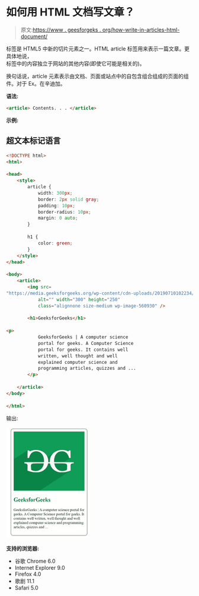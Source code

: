 # 如何用 HTML 文档写文章？

> 原文:[https://www . geesforgeks . org/how-write-in-articles-html-document/](https://www.geeksforgeeks.org/how-to-write-articles-in-html-document/)

<article>标签是 HTML5 中新的切片元素之一。HTML article 标签用来表示一篇文章。更具体地说，

<article>标签中的内容独立于网站的其他内容(即使它可能是相关的)。</article>

</article>

换句话说，article 元素表示由文档、页面或站点中的自包含组合组成的页面的组件。对于 Ex。在辛迪加。

**语法:**

```html
<article> Contents. . . </article>

```

**示例:**

## 超文本标记语言

```html
<!DOCTYPE html>
<html>

<head>
    <style>
        article {
            width: 300px;
            border: 2px solid gray;
            padding: 10px;
            border-radius: 10px;
            margin: 0 auto;
        }

        h1 {
            color: green;
        }
    </style>
</head>

<body>
    <article>
        <img src=
"https://media.geeksforgeeks.org/wp-content/cdn-uploads/20190710102234/download3.png"
            alt="" width="300" height="250" 
            class="alignnone size-medium wp-image-560930" />

        <h1>GeeksforGeeks</h1>

<p>
            GeeksforGeeks | A computer science
            portal for geeks. A Computer Science
            portal for geeks. It contains well
            written, well thought and well
            explained computer science and
            programming articles, quizzes and ...
        </p>

    </article>
</body>

</html>
```

输出:

![](img/1869a31698b7eb9b73be0a89743a32c5.png)

**支持的浏览器:**

*   谷歌 Chrome 6.0
*   Internet Explorer 9.0
*   Firefox 4.0
*   歌剧 11.1
*   Safari 5.0